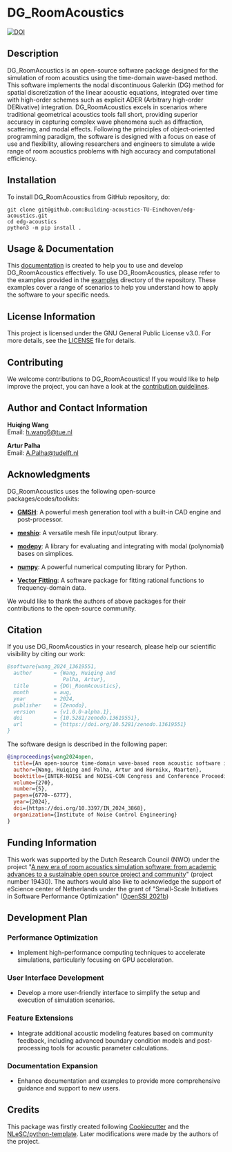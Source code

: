 # DG_RoomAcoustics
[![DOI](https://zenodo.org/badge/DOI/10.5281/zenodo.13619551.svg)](https://doi.org/10.5281/zenodo.13619551)

## Description

DG_RoomAcoustics is an open-source software package designed for the simulation of room acoustics using the time-domain wave-based method. This software implements the nodal discontinuous Galerkin (DG) method for spatial discretization of the linear acoustic equations, integrated over time with high-order schemes such as explicit ADER (Arbitrary high-order DERivative) integration. DG_RoomAcoustics excels in scenarios where traditional geometrical acoustics tools fall short, providing superior accuracy in capturing complex wave phenomena such as diffraction, scattering, and modal effects. Following the principles of object-oriented programming paradigm, the software is designed with a focus on ease of use and flexibility, allowing researchers and engineers to simulate a wide range of room acoustics problems with high accuracy and computational efficiency.

## Installation

To install DG_RoomAcoustics from GitHub repository, do:

```console
git clone git@github.com:Building-acoustics-TU-Eindhoven/edg-acoustics.git
cd edg-acoustics
python3 -m pip install .
```

## Usage & Documentation

This [documentation](https://dg-roomacoustics.readthedocs.io/) is created to help you to use and develop DG_RoomAcoustics effectively. To use DG_RoomAcoustics, please refer to the examples provided in the [examples](examples) directory of the repository. These examples cover a range of scenarios to help you understand how to apply the software to your specific needs.

## License Information

This project is licensed under the GNU General Public License v3.0. For more details, see the [LICENSE](LICENSE) file for details.

## Contributing

We welcome contributions to DG_RoomAcoustics! If you would like to help improve the project, you can have a look at the [contribution guidelines](CONTRIBUTING.md).

## Author and Contact Information

**Huiqing Wang**  
Email: <h.wang6@tue.nl>  

**Artur Palha**  
Email: <A.Palha@tudelft.nl>  

## Acknowledgments

DG_RoomAcoustics uses the following open-source packages/codes/toolkits:

- **[GMSH](https://gmsh.info/)**: A powerful mesh generation tool with a built-in CAD engine and post-processor.

- **[meshio](https://github.com/nschloe/meshio)**: A versatile mesh file input/output library.

- **[modepy](https://documen.tician.de/modepy/index.html)**: A library for evaluating and integrating with modal (polynomial) bases on simplices.

- **[numpy](https://numpy.org/)**: A powerful numerical computing library for Python.

- **[Vector Fitting](https://www.sintef.no/en/software/vector-fitting/)**: A software package for fitting rational functions to frequency-domain data.

We would like to thank the authors of above packages for their contributions to the open-source community.

## Citation

If you use DG_RoomAcoustics in your research,  please help our scientific visibility by citing our work:

```bibtex
@software{wang_2024_13619551,
  author       = {Wang, Huiqing and
                  Palha, Artur},
  title        = {DG\_RoomAcoustics},
  month        = aug,
  year         = 2024,
  publisher    = {Zenodo},
  version      = {v1.0.0-alpha.1},
  doi          = {10.5281/zenodo.13619551},
  url          = {https://doi.org/10.5281/zenodo.13619551}
}
```

The software design is described in the following paper:

```bibtex
@inproceedings{wang2024open,
  title={An open-source time-domain wave-based room acoustic software in Python based on the nodal discontinuous Galerkin method},
  author={Wang, Huiqing and Palha, Artur and Hornikx, Maarten},
  booktitle={INTER-NOISE and NOISE-CON Congress and Conference Proceedings},
  volume={270},
  number={5},
  pages={6770--6777},
  year={2024},
  doi={https://doi.org/10.3397/IN_2024_3868},
  organization={Institute of Noise Control Engineering}
}
```

## Funding Information

This work was supported by the Dutch Research Council (NWO) under the project "[A new era of room acoustics simulation software: from academic advances to a sustainable open source project and community](https://www.cursor.tue.nl/en/news/2022/februari/week-4/nwo-subsidy-for-open-source-project-on-room-acoustics/)" (project number 19430). The authors would also like to acknowledge the support of eScience center of Netherlands under the grant of "Small-Scale Initiatives in Software Performance Optimization" ([OpenSSI 2021b](https://www.esciencecenter.nl/news/researchers-to-benefit-from-cutting-edge-research-software-in-25-newly-awarded-projects/))

## Development Plan

### Performance Optimization

- Implement high-performance computing techniques to accelerate simulations, particularly focusing on GPU acceleration.

### User Interface Development

- Develop a more user-friendly interface to simplify the setup and execution of simulation scenarios.

### Feature Extensions

- Integrate additional acoustic modeling features based on community feedback, including advanced boundary condition models and post-processing tools for acoustic parameter calculations.

### Documentation Expansion

- Enhance documentation and examples to provide more comprehensive guidance and support to new users.

## Credits

This package was firstly created following [Cookiecutter](https://github.com/audreyr/cookiecutter) and the [NLeSC/python-template](https://github.com/NLeSC/python-template). Later modifications were made by the authors of the project.
